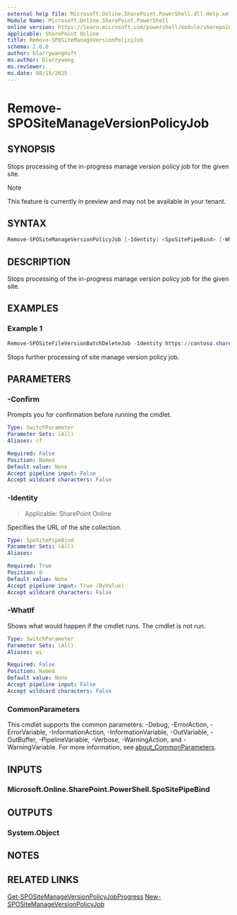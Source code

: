 ```yaml
---
external help file: Microsoft.Online.SharePoint.PowerShell.dll-Help.xml
Module Name: Microsoft.Online.SharePoint.PowerShell
online version: https://learn.microsoft.com/powershell/module/sharepoint-online/remove-spositemanageversionpolicyjob
applicable: SharePoint Online
title: Remove-SPOSiteManageVersionPolicyJob
schema: 2.0.0
author: blarrywangmsft
ms.author: blarrywang
ms.reviewer:
ms.date: 08/15/2025
---
```


# Remove-SPOSiteManageVersionPolicyJob

## SYNOPSIS
Stops processing of the in-progress manage version policy job for the given site.

> [!NOTE]
> This feature is currently in preview and may not be available in your tenant.

## SYNTAX

```powershell
Remove-SPOSiteManageVersionPolicyJob [-Identity] <SpoSitePipeBind> [-WhatIf] [-Confirm] [<CommonParameters>]
```

## DESCRIPTION
Stops processing of the in-progress manage version policy job for the given site.

## EXAMPLES

### Example 1

```powershell
Remove-SPOSiteFileVersionBatchDeleteJob -Identity https://contoso.sharepoint.com/sites/site1
```

Stops further processing of site manage version policy job.

## PARAMETERS

### -Confirm
Prompts you for confirmation before running the cmdlet.

```yaml
Type: SwitchParameter
Parameter Sets: (All)
Aliases: cf

Required: False
Position: Named
Default value: None
Accept pipeline input: False
Accept wildcard characters: False
```

### -Identity
> Applicable: SharePoint Online

Specifies the URL of the site collection.

```yaml
Type: SpoSitePipeBind
Parameter Sets: (All)
Aliases:

Required: True
Position: 0
Default value: None
Accept pipeline input: True (ByValue)
Accept wildcard characters: False
```

### -WhatIf
Shows what would happen if the cmdlet runs.
The cmdlet is not run.

```yaml
Type: SwitchParameter
Parameter Sets: (All)
Aliases: wi

Required: False
Position: Named
Default value: None
Accept pipeline input: False
Accept wildcard characters: False
```

### CommonParameters
This cmdlet supports the common parameters: -Debug, -ErrorAction, -ErrorVariable, -InformationAction, -InformationVariable, -OutVariable, -OutBuffer, -PipelineVariable, -Verbose, -WarningAction, and -WarningVariable. For more information, see [about_CommonParameters](http://go.microsoft.com/fwlink/?LinkID=113216).

## INPUTS

### Microsoft.Online.SharePoint.PowerShell.SpoSitePipeBind

## OUTPUTS

### System.Object
## NOTES

## RELATED LINKS
[Get-SPOSiteManageVersionPolicyJobProgress](Get-SPOSiteManageVersionPolicyJobProgress.md)
[New-SPOSiteManageVersionPolicyJob](New-SPOSiteManageVersionPolicyJob.md)